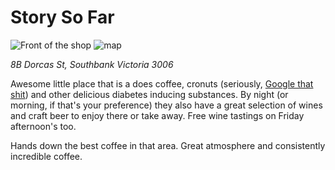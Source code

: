 # Story So Far
![Front of the shop](http://s3-media4.ak.yelpcdn.com/bphoto/Tm7qi6q9K0X2q-LrXl_m9g/l.jpg)
![map](http://maps.google.com/maps/api/staticmap?center=-37.829655,144.966301&zoom=15&markers=-37.829994,144.970142&size=558x400&sensor=true)

*8B Dorcas St, Southbank Victoria 3006*

Awesome little place that is a does coffee, cronuts (seriously, [Google that shit](http://lmgtfy.com/?q=cronut)) and other delicious diabetes inducing substances. By night (or morning, if that's your preference) they also have a great selection of wines and craft beer to enjoy there or take away. Free wine tastings on Friday afternoon's too.

Hands down the best coffee in that area. Great atmosphere and consistently incredible coffee.